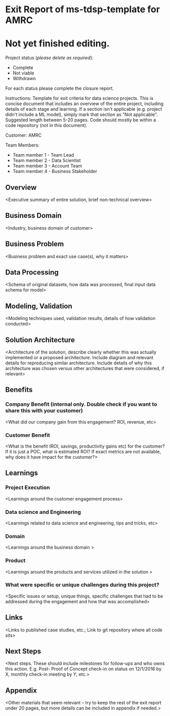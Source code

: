 # Exit Report of ms-tdsp-template for AMRC
# Not yet finished editing. 

Project status (*please delete as required*):
* Complete
* Not viable
* Withdrawn

For each status please complete the closure report. 

Instructions: Template for exit criteria for data science projects. This is concise document that includes an overview of the entire project, including details of each stage and learning. If a section isn't applicable (e.g. project didn't include a ML model), simply mark that section as "Not applicable". Suggested length between 5-20 pages. Code should mostly be within a code repository (not in this document).

Customer: AMRC

Team Members:

* Team member 1 - Team Lead
* Team member 2 - Data Scientist
* Team member 3 - Account Team
* Team member 4 - Business Stakeholder

## Overview

<Executive summary of entire solution, brief non-technical overview\>

## Business Domain

<Industry, business domain of customer\>

## Business Problem

<Business problem and exact use case(s), why it matters\>

## Data Processing

<Schema of original datasets, how data was processed, final input data schema for model\>

## Modeling, Validation

<Modeling techniques used, validation results, details of how validation conducted\>

## Solution Architecture

<Architecture of the solution, describe clearly whether this was actually implemented or a proposed architecture. Include diagram and relevant details for reproducing similar architecture. Include details of why this architecture was chosen versus other architectures that were considered, if relevant\>

## Benefits

### Company Benefit (internal only. Double check if you want to share this with your customer)

<What did our company gain from this engagement? ROI, revenue, etc\>

### Customer Benefit

<What is the benefit (ROI, savings, productivity gains etc) for the customer? If it is just a POC, what is estimated ROI? If exact metrics are not available, why does it have impact for the customer?\>

## Learnings

### Project Execution

<Learnings around the customer engagement process\>

### Data science and Engineering

<Learnings related to data science and engineering, tips and tricks, etc\>

### Domain

<Learnings around the business domain \>

### Product

<Learnings around the products and services utilized in the solution \>

### What were specific or unique challenges during this project?

<Specific issues or setup, unique things, specific challenges that had to be addressed during the engagement and how that was accomplished\>

## Links

<Links to published case studies, etc.; Link to git repository where all code sits\>

## Next Steps

<Next steps. These should include milestones for follow-ups and who owns this action. E.g. Post- Proof of Concept check-in on status on 12/1/2016 by X, monthly check-in meeting by Y, etc.\>

## Appendix

<Other materials that seem relevant – try to keep the rest of the exit report under 20 pages, but more details can be included in appendix if needed.\>
